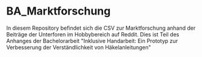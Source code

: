 # BA_Marktforschung
In diesem Repository befindet sich die CSV zur Marktforschung anhand der Beiträge der Unterforen im Hobbybereich auf Reddit.
Dies ist Teil des Anhanges der Bachelorarbeit "Inklusive Handarbeit: Ein Prototyp zur Verbesserung der Verständlichkeit von Häkelanleitungen"
